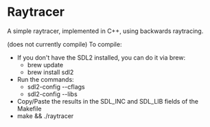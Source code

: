 # Raytracer

A simple raytracer, implemented in C++, using backwards raytracing.

(does not currently compile)
To compile:
- If you don't have the SDL2 installed, you can do it via brew:
	- brew update
	- brew install sdl2
- Run the commands: 
	- sdl2-config --cflags
	- sdl2-config --libs
- Copy/Paste the results in the SDL_INC and SDL_LIB fields of the Makefile
- make && ./raytracer
